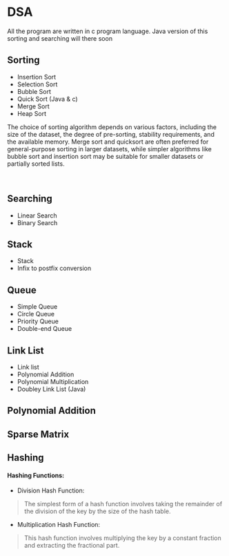 # DSA

All the program are written in c program language. Java version of this sorting and searching will there soon


## Sorting 
* Insertion Sort
* Selection Sort
* Bubble Sort
* Quick Sort (Java & c) 
* Merge Sort
* Heap Sort

<p align="center">

The choice of sorting algorithm depends on various factors, including the size of the dataset, the degree of pre-sorting, stability requirements, and the available memory. Merge sort and quicksort are often preferred for general-purpose sorting in larger datasets, while simpler algorithms like bubble sort and insertion sort may be suitable for smaller datasets or partially sorted lists.

</p>
<br>

## Searching
* Linear Search
* Binary Search

## Stack
* Stack
* Infix to postfix conversion

## Queue
* Simple Queue
* Circle Queue
* Priority Queue
* Double-end Queue

## Link List
* Link list
* Polynomial Addition
* Polynomial Multiplication
* Doubley Link List (Java) 

## Polynomial Addition

## Sparse Matrix

## Hashing
#### Hashing Functions:
* Division Hash Function:
> The simplest form of a hash function involves taking the remainder of the division of the key by the size of the hash table.
* Multiplication Hash Function:
> This hash function involves multiplying the key by a constant fraction and extracting the fractional part.
